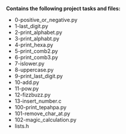 __Contains the following project tasks and files:__
* 0-positive_or_negative.py  
* 1-last_digit.py  
* 2-print_alphabet.py  
* 3-print_alphabt.py  
* 4-print_hexa.py  
* 5-print_comb2.py  
* 6-print_comb3.py  
* 7-islower.py  
* 8-uppercase.py  
* 9-print_last_digit.py  
* 10-add.py  
* 11-pow.py  
* 12-fizzbuzz.py  
* 13-insert_number.c  
* 100-print_tepahpa.py  
* 101-remove_char_at.py  
* 102-magic_calculation.py  
* lists.h
